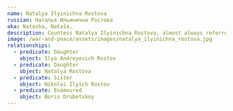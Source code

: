 ```yaml
---
name: Natalya Ilyinichna Rostova
russian: Наталья Ильинична Ростова
aka: Natasha, Nataša.
description: Countess Natalya Ilyinichna Rostova, almost always referred to simply as Natasha, is the thirteen-year-old daughter of Count Ilya Rostov. The embodiment of impulsiveness and spontaneity, she's one of the main characters in War and Peace and she's often considered Tolstoy's ideal woman.
image: /war-and-peace/assets/images/natalya_ilyinichna_rostova.jpg
relationships:
  - predicate: Daughter
    object: Ilya Andreyevich Rostov
  - predicate: Daughter
    object: Natalya Rostova
  - predicate: Sister
    object: Nikolai Ilyich Rostov
  - predicate: Enamoured
    object: Boris Drubetskoy
---
```

